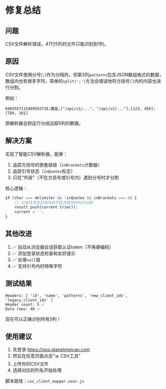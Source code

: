 # 修复总结

## 问题
CSV文件解析错误，47行5列的文件只能识别到1列。

## 原因
CSV文件使用分号(`;`)作为分隔符，但第3列`patterns`包含JSON数组格式的数据，数组内也有很多字符。简单的`split(';')`方法会错误地将方括号`[]`内的内容也进行分割。

例如：
```
6969557115499593728;魔盒;["/api/v1/...", "/api/v2/..."];[123, 456];[789, 101]
```

原解析器会把这行分成远超5列的数据。

## 解决方案
实现了智能CSV解析器，能够：
1. 追踪方括号的嵌套层级（`inBrackets`计数器）
2. 追踪引号状态（`inQuotes`标志）
3. 只在"外层"（不在方括号或引号内）遇到分号时才分割

核心逻辑：
```javascript
if (char === delimiter && !inQuotes && inBrackets === 0) {
    // 只有在不在引号内且不在方括号内时才分割
    result.push(current.trim());
    current = '';
}
```

## 其他改进
1. ✅ 自动从浏览器会话获取认证token（不再硬编码）
2. ✅ 添加登录状态检查和友好提示
3. ✅ 处理`null`值
4. ✅ 支持引号内的特殊字符

## 测试结果
```
Headers: [ 'id', 'name', 'patterns', 'new_client_ids', 'legacy_client_ids' ]
Header count: 5 ✅
Data rows: 46 ✅
```

现在可以正确识别所有5列！

## 使用建议
1. 先登录 https://ops.planetmeican.com
2. 然后在任意页面点击"📊 CSV工具"
3. 上传你的CSV文件
4. 选择对应的列名开始处理

脚本路径：`csv_client_mapper.user.js`
